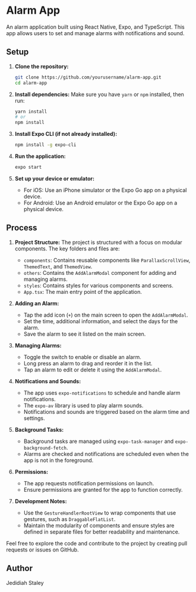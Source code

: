# Alarm App

An alarm application built using React Native, Expo, and TypeScript. This app allows users to set and manage alarms with notifications and sound.

## Setup

1. **Clone the repository:**

   ```bash
   git clone https://github.com/yourusername/alarm-app.git
   cd alarm-app
   ```

2. **Install dependencies:**
   Make sure you have `yarn` or `npm` installed, then run:

   ```bash
   yarn install
   # or
   npm install
   ```

3. **Install Expo CLI (if not already installed):**

   ```bash
   npm install -g expo-cli
   ```

4. **Run the application:**

   ```bash
   expo start
   ```

5. **Set up your device or emulator:**
   - For iOS: Use an iPhone simulator or the Expo Go app on a physical device.
   - For Android: Use an Android emulator or the Expo Go app on a physical device.

## Process

1. **Project Structure:**
   The project is structured with a focus on modular components. The key folders and files are:
   - `components`: Contains reusable components like `ParallaxScrollView`, `ThemedText`, and `ThemedView`.
   - `others`: Contains the `AddAlarmModal` component for adding and managing alarms.
   - `styles`: Contains styles for various components and screens.
   - `App.tsx`: The main entry point of the application.

2. **Adding an Alarm:**
   - Tap the add icon (`+`) on the main screen to open the `AddAlarmModal`.
   - Set the time, additional information, and select the days for the alarm.
   - Save the alarm to see it listed on the main screen.

3. **Managing Alarms:**
   - Toggle the switch to enable or disable an alarm.
   - Long press an alarm to drag and reorder it in the list.
   - Tap an alarm to edit or delete it using the `AddAlarmModal`.

4. **Notifications and Sounds:**
   - The app uses `expo-notifications` to schedule and handle alarm notifications.
   - The `expo-av` library is used to play alarm sounds.
   - Notifications and sounds are triggered based on the alarm time and settings.

5. **Background Tasks:**
   - Background tasks are managed using `expo-task-manager` and `expo-background-fetch`.
   - Alarms are checked and notifications are scheduled even when the app is not in the foreground.

6. **Permissions:**
   - The app requests notification permissions on launch.
   - Ensure permissions are granted for the app to function correctly.

7. **Development Notes:**
   - Use the `GestureHandlerRootView` to wrap components that use gestures, such as `DraggableFlatList`.
   - Maintain the modularity of components and ensure styles are defined in separate files for better readability and maintenance.

Feel free to explore the code and contribute to the project by creating pull requests or issues on GitHub.

## Author

Jedidiah Staley
